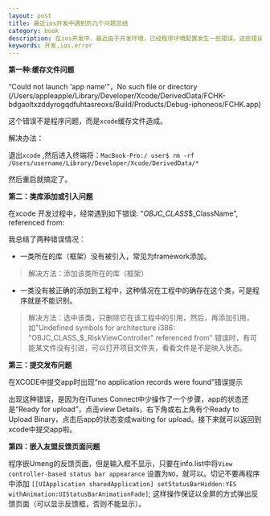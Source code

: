 ```yaml
---
layout: post
title: 最近ios开发中遇到的几个问题总结
category: book
description: 在ios开发中，最近由于开发环境，已经程序环境配置发生一些错误。这些错误会直接导致程序无法运行，但并不是程序错误，总结入邪
keywords: 开发,ios,error
---  
```



**第一种:缓存文件问题**

“Could not launch 'app name'”，No such file or directory (/Users/appleapple/Library/Developer/Xcode/DerivedData/FCHK-bdgaoltxzddyrogqdfuhtasreoxs/Build/Products/Debug-iphoneos/FCHK.app)

这个错误不是程序问题，而是`xcode`缓存文件造成。

解决办法：

退出`xcode` ,然后进入终端将：`MacBook-Pro:/ user$ rm -rf /Users/username/Library/Developer/Xcode/DerivedData/*`

然后重启就搞定了。

**第二：类库添加或引入问题**

在xcode 开发过程中，经常遇到如下错误:
 "_OBJC_CLASS_$_ClassName", referenced from:

我总结了两种错误情况： 

+ 一类所在的库（框架）没有被引入，常见为framework添加。 

>解决方法：添加该类所在的库（框架）

+ 一类没有被正确的添加到工程中，这种情况在工程中的确存在这个类，可是程序就是不能识别。
>解决方法：选中该类，只删除它在该工程中的引用，然后，再添加引用，如"Undefined symbols for architecture i386: "OBJC_CLASS_$_RiskViewController" referenced from" 
错误时，有可能某文件没有引进，可以打开项目文件夹，看看文件是不是映入状态。

**第三：提交发布问题**

在XCODE中提交app时出现“no application records were found”错误提示  

出现这种错误，是因为在iTunes Connect中少操作了一个步骤，app的状态还是“Ready for upload”，点击view Details，右下角或右上角有个Ready to Upload Binary，点击后app的状态变成waiting for upload。接下来就可以返回到xcode中提交app啦。

**第四：嵌入友盟反馈页面问题**

程序嵌Umeng的反馈页面，但是输入框不显示，只要在info.list中将`View controller-based status bar appearance` 设置为`NO`，就可以。切记不要再程序中添加 `[[UIApplication sharedApplication] setStatusBarHidden:YES withAnimation:UIStatusBarAnimationFade]`;
这样操作保证以全屏的方式弹出反馈页面（可以显示反馈框，否则不能显示）。
